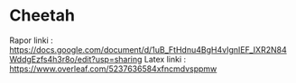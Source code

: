 # Cheetah

Rapor linki : https://docs.google.com/document/d/1uB_FtHdnu4BgH4vIgnIEF_IXR2N84WddgEzfs4h3r8o/edit?usp=sharing
Latex linki : https://www.overleaf.com/5237636584xfncmdvsppmw
